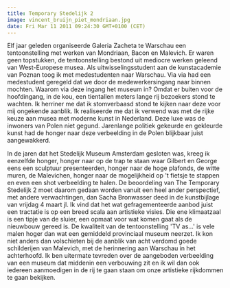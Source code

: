 ```yaml
---
title: Temporary Stedelijk 2
image: vincent_bruijn_piet_mondriaan.jpg
date: Fri Mar 11 2011 09:24:30 GMT+0100 (CET)
---
```


Elf jaar geleden organiseerde Galeria Zacheta te Warschau een tentoonstelling met werken van Mondriaan, Bacon en Malevich. Er waren geen topstukken, de tentoonstelling bestond uit mediocre werken geleend van West-Europese musea. Als uitwisselingsstudent aan de kunstacademie van Poznan toog ik met medestudenten naar Warschau. Via via had een medestudent geregeld dat we door de medewerkersingang naar binnen mochten. Waarom via deze ingang het museum in? Omdat er buiten voor de hoofdingang, in de kou, een tientallen meters lange rij bezoekers stond te wachten. Ik herriner me dat ik stomverbaasd stond te kijken naar deze voor mij ongekende aanblik. Ik realiseerde me dat ik verwend was met de rijke keuze aan musea met moderne kunst in Nederland. Deze luxe was de inwoners van Polen niet gegund. Jarenlange politiek gekeurde en gekleurde kunst had de honger naar deze verbeelding in de Polen blijkbaar juist aangewakkerd.

In de jaren dat het Stedelijk Museum Amsterdam gesloten was, kreeg ik eenzelfde honger, honger naar op de trap te staan waar Gilbert en George eens een sculptuur presenteerden, honger naar de hoge plafonds, de witte muren, de Malevichen, honger naar de mogelijkheid op 't fietsje te stappen en even een shot verbeelding te halen. De beoordeling van The Temporary Stedelijk 2 moet daarom gedaan worden vanuit een heel ander perspectief, met andere verwachtingen, dan Sacha Bronwasser deed in de kunstbijlage van vrijdag 4 maart jl. Ik vind dat het wat gefragementeerde aanbod juist een tractatie is op een breed scala aan artistieke visies. Die ene klimaatzaal is een tipje van de sluier, een opmaat voor wat komen gaat als de nieuwbouw gereed is. De kwaliteit van de tentoonstelling 'TV as…' is vele malen hoger dan wat een gemiddeld provinciaal museum neerzet. Ik kon niet anders dan volschieten bij de aanblik van acht verdomd goede schilderijen van Malevich, met de herinnering aan Warschau in het achterhoofd. Ik ben uitermate tevreden over de aangeboden verbeelding van een museum dat middenin een verbouwing zit en ik wil dan ook iedereen aanmoedigen in de rij te gaan staan om onze artistieke rijkdommen te gaan bekijken.
